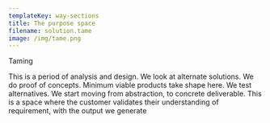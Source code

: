 ```yaml
---
templateKey: way-sections
title: The purpose space
filename: solution.tame
image: /img/tame.png
---
```


Taming

This is a period of analysis and design. We look at alternate solutions. We do proof of concepts. Minimum viable products take shape here. We test alternatives. We start moving from abstraction, to concrete deliverable. This is a space where the customer validates their understanding of requirement, with the output we generate
